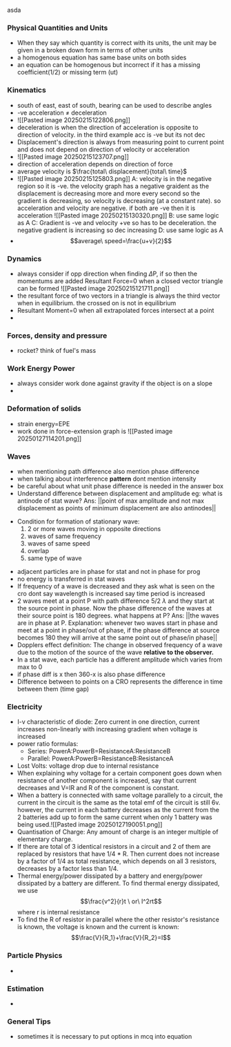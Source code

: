 asda
### Physical Quantities and Units
- When they say which quantity is correct with its units, the unit may be given in a broken down form  in terms of other units
- a homogenous equation has same base units on both sides
- an equation can be homogenous but incorrect if it has a missing coefficient(1/2) or missing term (ut)

### Kinematics
- south of east, east of south, bearing can be used to describe angles
- -ve acceleration $\neq$ deceleration
- ![[Pasted image 20250215122806.png]]
- deceleration is when the direction of acceleration is opposite to direction of velocity. in the third example acc is -ve but its not dec
- Displacement's direction is always from measuring point to current point and does not depend on direction of velocity or acceleration
- ![[Pasted image 20250215123707.png]]
- direction of acceleration depends on direction of force
- average velocity is $\frac{total\ displacement}{total\ time}$
- ![[Pasted image 20250215125803.png]]
A: velocity is in the negative region so it is -ve. the velocity graph has a negative graident as the displacement is decreasing more and more every second so the gradient is decreasing, so velocity is decreasing (at a constant rate). so acceleration and velocity are negative. if both are -ve then it is acceleration
![[Pasted image 20250215130320.png]]
B: use same logic as A
C: Gradient is -ve and velocity +ve so has to be deceleration. the negative gradient is increasing so dec increasing
D: use same logic as A
- $$average\ speed=\frac{u+v}{2}$$
### Dynamics
- always consider if opp direction when finding $\Delta$P, if so then the momentums are added
Resultant Force=0 when a closed vector triangle can be formed
![[Pasted image 20250215121711.png]]
- the resultant force of two vectors in a triangle is always the third vector when in equilibrium. the crossed on is not in equilibrium
- Resultant Moment=0 when all extrapolated forces intersect at a point
- 
### Forces, density and pressure
- rocket? think of fuel's mass

### Work Energy Power
- always consider work done against gravity if the object is on a slope
- 

### Deformation of solids
- strain energy=EPE
- work done in force-extension graph is
  ![[Pasted image 20250127114201.png]]

### Waves
- when mentioning path difference also mention phase difference
- when talking about interference **pattern** dont mention intensity
- be careful about what unit phase difference is needed in the answer box
- Understand difference between displacement and amplitude
	eg: what is antinode of stat wave?
	Ans: ||point of max amplitude and not max displacement as points of minimum displacement are also antinodes||
* Condition for formation of stationary wave: 
	1. 2 or more waves moving in opposite directions
	2. waves of same frequency
	3. waves of same speed
	4. overlap
	5. same type of wave
- adjacent particles are in phase for stat and not in phase for prog
- no energy is transferred in stat waves
- If frequency of a wave is decreased and they ask what is seen on the cro dont say wavelength is increased say time period is increased 
- 2 waves meet at a point P with  path difference 5/2 $\lambda$ and they start at the source point in phase. Now the phase difference of the waves at their source point is 180 degrees. what happens at P?
	Ans: ||the waves are in phase at P. Explanation: whenever two waves start in phase and meet at a point in phase/out of phase, if the phase difference at source becomes 180 they will arrive at the same point out of phase/in phase||
- Dopplers effect definition: The change in observed frequency of a wave due to the motion of the source of the wave **relative to the observer.**
- In a stat wave, each particle has a different amplitude which varies from max to 0 
- if phase diff is x then 360-x is also phase difference
- Difference between to points on a CRO represents the difference in time between them (time gap)
### Electricity
- I-v characteristic of diode: Zero current in one direction, current increases non-linearly with increasing gradient when voltage is increased
- power ratio formulas:
	- Series: PowerA:PowerB=ResistanceA:ResistanceB
	- Parallel: PowerA:PowerB=ResistanceB:ResistanceA
- Lost Volts: voltage drop due to internal resistance
- When explaining why voltage for a certain component goes down when resistance of another component is increased, say that current decreases and V=IR and R of the component is constant.
- When a battery is connected with same voltage parallely to a circuit, the current in the circuit is the same as the total emf of the circuit is still 6v. however, the current in each battery decreases as the current from the 2 batteries add up to form the same current when only 1 battery was being used.![[Pasted image 20250127190051.png]]
- Quantisation of Charge: Any amount of charge is an integer multiple of elementary charge.
- If there are total of 3 identical resistors in a circuit and 2 of them are replaced by resistors that have 1/4 * R. Then current does not increase by a factor of 1/4 as total resistance, which depends on all 3 resistors, decreases by a factor less than 1/4.
- Thermal energy/power dissipated by a battery and energy/power dissipated by a battery are different. To find thermal energy dissipated, we use $$\frac{v^2}{r}t \ or\ I^2rt$$where r is internal resistance
- To find the R of resistor in parallel where the other resistor's resistance is known, the voltage is known and the current is known: $$\frac{V}{R_1}+\frac{V}{R_2}=I$$

### Particle Physics
* 



### Estimation
* 

### General Tips
* sometimes it is necessary to put options in mcq into equation